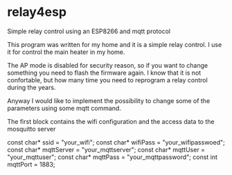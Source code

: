 # relay4esp
Simple relay control using an ESP8266 and mqtt protocol

This program was written for my home and it is a simple relay control.
I use it for control the main heater in my home.

The AP mode is disabled for security reason, so if you want to change something you need to flash the firmware again. I know that it is not confortable, but how many time you need to reprogram a relay control during the years.

Anyway I would like to implement the possibility to change some of the parameters using some mqtt command. 

The first block contains the wifi configuration  and the access data to the mosquitto server

const char* ssid = "your_wifi";
const char* wifiPass = "your_wifipasswoed";
const char* mqttServer = "your_mqttserver";
const char* mqttUser = "your_mqttuser";
const char* mqttPass = "your_mqttpassword";
const int mqttPort = 1883;


